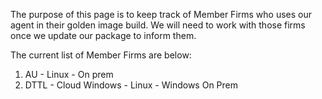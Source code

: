 The purpose of this page is to keep track of Member Firms who uses our agent in their golden image build. We will need to work with those firms once we update our package to inform them. 

The current list of Member Firms are below: 

1) AU - Linux - On prem
2) DTTL - Cloud Windows - Linux - Windows On Prem 
